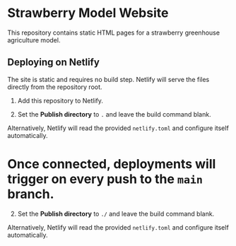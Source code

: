 # Strawberry Model Website

This repository contains static HTML pages for a strawberry greenhouse agriculture model.

## Deploying on Netlify

The site is static and requires no build step. Netlify will serve the files directly from the repository root.

1. Add this repository to Netlify.

2. Set the **Publish directory** to `.` and leave the build command blank.

Alternatively, Netlify will read the provided `netlify.toml` and configure itself automatically.

Once connected, deployments will trigger on every push to the `main` branch.
=======
2. Set the **Publish directory** to `./` and leave the build command blank.

Alternatively, Netlify will read the provided `netlify.toml` and configure itself automatically.

